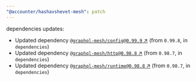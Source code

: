 ```yaml
---
"@accounter/hashavshevet-mesh": patch
---
```

dependencies updates:
  - Updated dependency [`@graphql-mesh/config@0.99.9` ↗︎](https://www.npmjs.com/package/@graphql-mesh/config/v/0.99.9) (from `0.99.8`, in `dependencies`)
  - Updated dependency [`@graphql-mesh/http@0.98.8` ↗︎](https://www.npmjs.com/package/@graphql-mesh/http/v/0.98.8) (from `0.98.7`, in `dependencies`)
  - Updated dependency [`@graphql-mesh/runtime@0.98.8` ↗︎](https://www.npmjs.com/package/@graphql-mesh/runtime/v/0.98.8) (from `0.98.7`, in `dependencies`)
